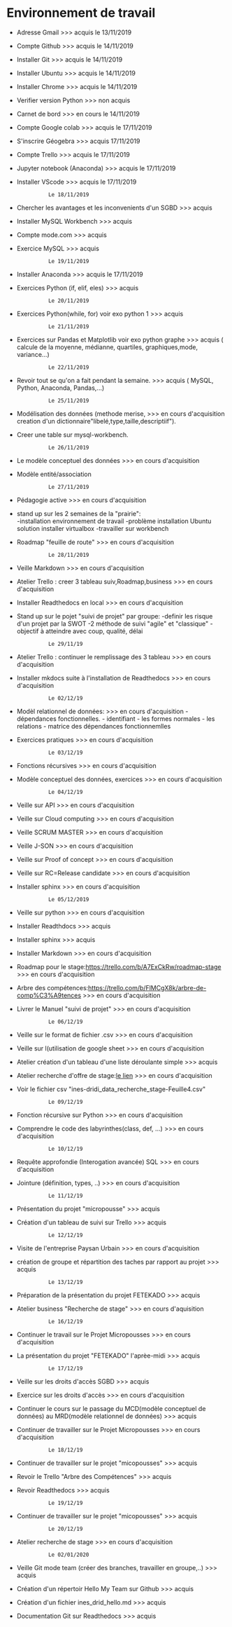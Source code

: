 Environnement de travail
========================


- Adresse Gmail 												>>> acquis  le 13/11/2019
- Compte Github 												>>> acquis  le 14/11/2019
- Installer Git 												>>> acquis  le 14/11/2019
- Installer Ubuntu 												>>> acquis  le 14/11/2019
- Installer Chrome 												>>> acquis  le 14/11/2019
- Verifier version Python 										>>> non acquis
- Carnet de bord 												>>> en cours  le 14/11/2019
- Compte Google colab 											>>> acquis le 17/11/2019
- S'inscrire Géogebra 											>>> acquis  17/11/2019
- Compte Trello 												>>> acquis  le 17/11/2019
- Jupyter notebook (Anaconda) 									>>> acquis  le 17/11/2019
- Installer VScode 												>>> acquis  le 17/11/2019

				Le 18/11/2019
	
- Chercher les avantages et les inconvenients d'un SGBD 		>>> acquis
- Installer MySQL Workbench 									>>> acquis
- Compte mode.com 												>>> acquis
- Exercice MySQL 												>>> acquis
	
			
				Le 19/11/2019


- Installer Anaconda 												>>> acquis le 17/11/2019
- Exercices Python (if, elif, eles)									>>> acquis 
				

				Le 20/11/2019


- Exercices Python(while, for) voir exo python 1					>>> acquis 


				Le 21/11/2019


- Exercices sur Pandas et Matplotlib voir exo python graphe			>>> acquis
  ( calcule de la moyenne, médianne, quartiles, graphiques,mode, variance...)


				Le 22/11/2019


- Revoir tout se qu'on a fait pendant la semaine.								>>> acquis
  ( MySQL, Python, Anaconda, Pandas,...)


				Le 25/11/2019


- Modélisation des données (methode merise, 									>>> en cours d'acquisition
  creation d'un dictionnaire"libelé,type,taille,descriptiif").
- Creer une table sur mysql-workbench.


				Le 26/11/2019


- Le modèle conceptuel des données										>>> en cours d'acquisition
- Modèle entité/association


				Le 27/11/2019

- Pédagogie active												>>> en cours d'acquisition
- stand up sur les 2 semaines de la "prairie":	
	-installation environnement de travail
	-problème installation Ubuntu solution installer virtualbox
	-travailler sur workbench
- Roadmap "feuille de route"											>>> en cours d'acquisition



				Le 28/11/2019


- Veille Markdown												>>> en cours d'acquisition
- Atelier Trello : creer 3 tableau suiv,Roadmap,business							>>> en cours d'acquisition
- Installer Readthedocs en local										>>> en cours d'acquisition
- Stand up sur le pojet "suivi de projet" par groupe:
	-definir les risque d'un projet par la SWOT
	-2 méthode de suivi "agile" et "classique"
	-objectif à atteindre avec coup, qualité, délai



				Le 29/11/19


- Atelier Trello : continuer le remplissage des 3 tableau							>>> en cours d'acquisition
- Installer mkdocs suite à l'installation de Readthedocs			>>> en cours d'acquisition

				
				Le 02/12/19

- Modèl relationnel de données: 									>>> en cours d'acquisition
			- dépendances fonctionnelles.
			- identifiant
			- les formes normales
			- les relations
			- matrice des dépendances fonctionnemlles
- Exercices pratiques												>>> en cours d'acquisition


				Le 03/12/19


- Fonctions récursives 												>>> en cours d'acquisition
- Modèle conceptuel des données, exercices							>>> en cours d'acquisition
		

				Le 04/12/19

- Veille sur API												>>> en cours d'acquisition
- Veille sur Cloud computing									>>> en cours d'acquisition
- Veille SCRUM MASTER											>>> en cours d'acquisition
- Veille J-SON													>>> en cours d'acquisition
- Veille sur Proof of concept									>>> en cours d'acquisition
- Veille sur RC=Release candidate								>>> en cours d'acquisition
- Installer sphinx 												>>> en cours d'acquisition


				Le 05/12/2019

- Veille sur python												>>> en cours d'acquisition
- Installer Readthdocs 											>>> acquis
- Installer sphinx												>>> acquis
- Installer Markdown											>>> en cours d'acquisition
- Roadmap pour le stage:https://trello.com/b/A7ExCkRw/roadmap-stage 						>>> en cours d'acquisition
- Arbre des compétences:https://trello.com/b/FlMCgX8k/arbre-de-comp%C3%A9tences					>>> en cours d'acquisition
- Livrer le Manuel "suivi de projet" 										>>> en cours d'acquisition 


				Le 06/12/19


- Veille sur le format de fichier .csv										>>> en cours d'acquisition
- Veille sur l(utilisation de google sheet									>>> en cours d'acquisition
- Atelier création d'un tableau d'une liste déroulante simple							>>> acquis
- Atelier recherche d'offre de stage:[le lien](https://docs.google.com/spreadsheets/d/1WYFz4Hbove46EdApUaoQsSlqJXPa9drf11udaCgxp3A/edit?usp=sharing)													>>> en cours d'acquisition
- Voir le fichier csv "ines-dridi_data_recherche_stage-Feuille4.csv"

				Le 09/12/19

- Fonction récursive sur Python											>>> en cours d'acquisition
- Comprendre le code des labyrinthes(class, def, ...)								>>> en cours d'acquisition

			
				Le 10/12/19

- Requête approfondie (Interogation avancée) SQL 								>>> en cours d'acquisition
- Jointure (définition, types, ..)										>>> en cours d'acquisition


				Le 11/12/19

- Présentation du projet "micropousse"										>>> acquis
- Création d'un tableau de suivi sur Trello 									>>> acquis


				Le 12/12/19

- Visite de l'entreprise Paysan Urbain										>>> en cours d'acquisition
- création de groupe et répartition des taches par rapport au projet						>>> acquis


				Le 13/12/19

- Préparation de la présentation du projet FETEKADO								>>> acquis
- Atelier business "Recherche de stage" 									>>> en cours d'aquisition


				Le 16/12/19

- Continuer le travail sur le Projet Micropousses								>>> en cours d'acquisition
- La présentation du projet "FETEKADO" l'aprèe-midi								>>> acquis

				Le 17/12/19

- Veille sur les droits d'accès SGBD										>>> acquis
- Exercice sur les droits d'accès										>>> en cours d'acquisition
- Continuer le cours sur le passage du MCD(modèle conceptuel de données) au MRD(modèle relationnel de données)	>>> acquis
- Continuer de travailler sur le Projet Micropousses								>>> en cours d'acquisition

				Le 18/12/19

- Continuer de travailler sur le projet "micopousses"								>>> acquis
- Revoir le Trello "Arbre des Compétences"									>>> acquis
- Revoir Readthedocs												>>> acquis 


				Le 19/12/19

- Continuer de travailler sur le projet "micopousses"								>>> acquis


				Le 20/12/19

- Atelier recherche de stage											>>> en cours d'acquisition 


				Le 02/01/2020

- Veille Git mode team (créer des branches, travailler en groupe,..)						>>> acquis
- Création d'un répertoir Hello My Team sur Github								>>> acquis
- Création d'un fichier ines_drid_hello.md									>>> acquis
- Documentation Git sur Readthedocs										>>> acquis 
